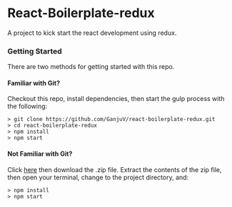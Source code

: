 # React-Boilerplate-redux
A project to kick start the react development using redux.

### Getting Started

There are two methods for getting started with this repo.

#### Familiar with Git?
Checkout this repo, install dependencies, then start the gulp process with the following:

```
> git clone https://github.com/GanjuV/react-boilerplate-redux.git
> cd react-boilerplate-redux
> npm install
> npm start
```

#### Not Familiar with Git?
Click [here](https://github.com/GanjuV/react-boilerplate-redux/releases) then download the .zip file.  Extract the contents of the zip file, then open your terminal, change to the project directory, and:

```
> npm install
> npm start
```
